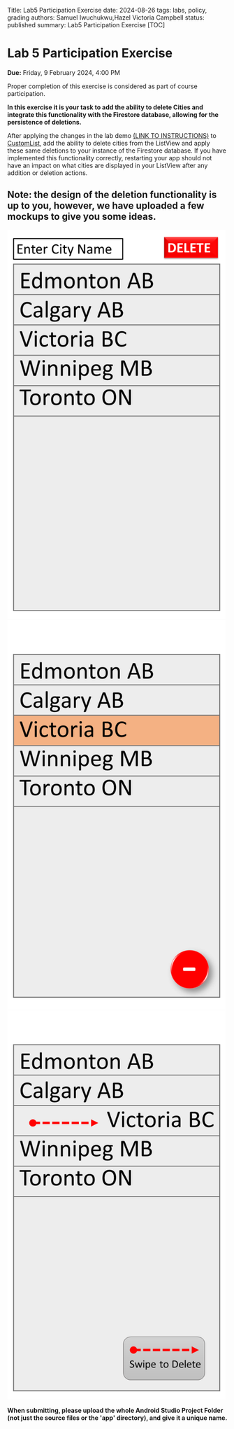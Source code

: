 Title: Lab5 Participation Exercise
date: 2024-08-26
tags: labs, policy, grading
authors: Samuel Iwuchukwu,Hazel Victoria Campbell
status: published
summary: Lab5 Participation Exercise
[TOC]

# Lab 5 Participation Exercise

**Due:** Friday, 9 February 2024, 4:00 PM


Proper completion of this exercise is considered as part of course participation.

**In this exercise it is your task to add the ability to delete Cities and integrate this functionality with the Firestore database, allowing for the persistence of deletions.**

After applying the changes in the lab demo [(LINK TO INSTRUCTIONS)]({attach}slides/Lab5FInteg.pdf) to [CustomList](https://github.com/simpleParadox/CMPUT-301-CustomList), add the ability to delete cities from the ListView and apply these same deletions to your instance of the Firestore database. If you have implemented this functionality correctly, restarting your app should not have an impact on what cities are displayed in your ListView after any addition or deletion actions.

## **Note: the design of the deletion functionality is up to you, however, we have uploaded a few mockups to give you some ideas.**

<p align="left">
  <img src="/content/general/slides/lab5_img1.png" alt="Screen1" width="500" style="margin-right: 20px;"/>
  <img src="/content/general/slides/lab5_img2.png" alt="Screen2" width="500" style="margin-right: 20px;"/>
  <img src="/content/general/slides/lab5_img3.png" alt="Screen3" width="500" style="margin-right: 20px;"/>
</p>

**When submitting, please upload the whole Android Studio Project Folder (not just the source files or the 'app' directory), and give it a unique name.**